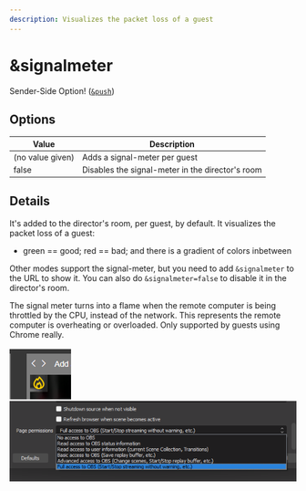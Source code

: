 ```yaml
---
description: Visualizes the packet loss of a guest
---
```


# \&signalmeter

Sender-Side Option! ([`&push`](../source-settings/push.md))

## Options

| Value            | Description                                      |
| ---------------- | ------------------------------------------------ |
| (no value given) | Adds a signal-meter per guest                    |
| false            | Disables the signal-meter in the director's room |

## Details

It's added to the director's room, per guest, by default. It visualizes the packet loss of a guest:

* green == good; red == bad; and there is a gradient of colors inbetween

Other modes support the signal-meter, but you need to add `&signalmeter` to the URL to show it. You can also do `&signalmeter=false` to disable it in the director's room.

The signal meter turns into a flame when the remote computer is being throttled by the CPU, instead of the network. This represents the remote computer is overheating or overloaded. Only supported by guests using Chrome really.\
\
![](<../.gitbook/assets/image (126) (1) (1).png>)![](<../.gitbook/assets/image (111).png>)
